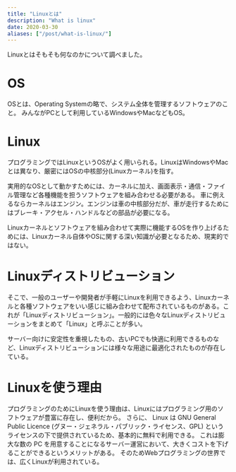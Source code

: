 ```yaml
---
title: "Linuxとは"
description: "What is linux"
date: 2020-03-30
aliases: ["/post/what-is-linux/"]
---
```


Linuxとはそもそも何なのかについて調べました。
<!--more-->
# OS
OSとは、Operating Systemの略で、システム全体を管理するソフトウェアのこと。
みんながPCとして利用しているWindowsやMacなどもOS。

# Linux
プログラミングではLinuxというOSがよく用いられる。LinuxはWindowsやMacとは異なり、厳密にはOSの中核部分(Linuxカーネル)を指す。

実用的なOSとして動かすためには、カーネルに加え、画面表示・通信・ファイル管理など各種機能を担うソフトウェアを組み合わせる必要がある。
車に例えるならカーネルはエンジン。エンジンは車の中核部分だが、車が走行するためにはブレーキ・アクセル・ハンドルなどの部品が必要になる。

Linuxカーネルとソフトウェアを組み合わせて実際に機能するOSを作り上げるためには、Linuxカーネル自体やOSに関する深い知識が必要となるため、現実的ではない。

# Linuxディストリビューション
そこで、一般のユーザーや開発者が手軽にLinuxを利用できるよう、Linuxカーネルと各種ソフトウェアをいい感じに組み合わせて配布されているものがある。これが「Linuxディストリビューション」。一般的には色々なLinuxディストリビューションをまとめて「Linux」と呼ぶことが多い。

サーバー向けに安定性を重視したもの、古いPCでも快適に利用できるものなど、Linuxディストリビューションには様々な用途に最適化されたものが存在している。

# Linuxを使う理由
プログラミングのためにLinuxを使う理由は、Linuxにはプログラミング用のソフトウェアが豊富に存在し、便利だから。
さらに、 Linux は GNU General Public Licence (グヌー・ジェネラル・パブリック・ライセンス、GPL) というライセンスの下で提供されているため、基本的に無料で利用できる。
これは膨大な数の PC を用意することになるサーバー運営において、大きくコストを下げることができるというメリットがある。
そのためWebプログラミングの世界では、広くLinuxが利用されている。
